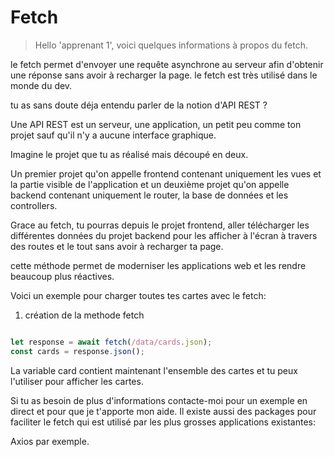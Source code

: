 # Fetch

> Hello 'apprenant 1', voici quelques informations à propos du fetch.


le fetch permet d'envoyer une requête asynchrone au serveur afin d'obtenir une réponse sans avoir à recharger la page.
le fetch est très utilisé dans le monde du dev.

tu as sans doute déja entendu parler de la notion d'API REST ? 

Une API REST est un serveur, une application, un petit peu comme ton projet sauf qu'il n'y a aucune interface graphique.

Imagine le projet que tu as réalisé mais découpé en deux.

Un premier projet qu'on appelle frontend contenant uniquement les vues et la partie visible de l'application
et un deuxième projet  qu'on appelle backend contenant uniquement le router, la base de données et les controllers.

Grace au fetch, tu pourras depuis le projet frontend, aller télécharger les différentes données du projet backend pour les afficher à l'écran à travers des routes et le tout sans avoir à recharger ta page.

cette méthode permet de moderniser les applications web et les rendre beaucoup plus réactives.

Voici un exemple pour charger toutes tes cartes avec le fetch:

1) création de la methode fetch

```js

let response = await fetch(/data/cards.json);
const cards = response.json();

```

La variable card contient maintenant l'ensemble des cartes et tu peux l'utiliser pour afficher les cartes.

Si tu as besoin de plus d'informations contacte-moi pour un exemple en direct et pour que je t'apporte mon aide.
Il existe aussi des packages pour faciliter le fetch qui est utilisé par les plus grosses applications existantes:

Axios par exemple.
